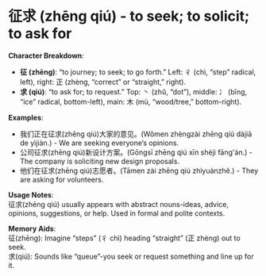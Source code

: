 # **征求 (zhēng qiú) - to seek; to solicit; to ask for**

**Character Breakdown**:  
- **征 (zhēng)**: “to journey; to seek; to go forth.” Left: 彳 (chì, “step” radical, left), right: 正 (zhèng, “correct” or “straight,” right).  
- **求 (qiú)**: “to ask for; to request.” Top: 丶 (zhǔ, “dot”), middle: 冫 (bīng, “ice” radical, bottom-left), main: 木 (mù, “wood/tree,” bottom-right).

**Examples**:  
- 我们正在征求(zhēng qiú)大家的意见。(Wǒmen zhèngzài zhēng qiú dàjiā de yìjiàn.) - We are seeking everyone’s opinions.  
- 公司征求(zhēng qiú)新设计方案。(Gōngsī zhēng qiú xīn shèjì fāng'àn.) - The company is soliciting new design proposals.  
- 他们在征求(zhēng qiú)志愿者。(Tāmen zài zhēng qiú zhìyuànzhě.) - They are asking for volunteers.

**Usage Notes**:  
征求(zhēng qiú) usually appears with abstract nouns-ideas, advice, opinions, suggestions, or help. Used in formal and polite contexts.

**Memory Aids**:  
征(zhēng): Imagine “steps” (彳 chì) heading “straight” (正 zhèng) out to seek.  
求(qiú): Sounds like “queue”-you seek or request something and line up for it.